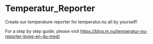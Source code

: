 # Temperatur_Reporter
Create our temperature reporter for temperatur.nu all by yourself!

For a step by step guide, please visit https://blog.m.nu/temperatur-nu-reporter-bygg-en-du-med/
